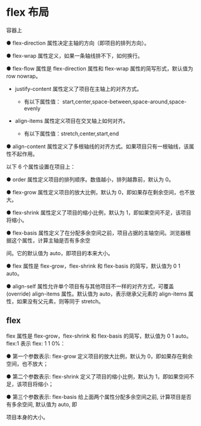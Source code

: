 # flex 布局

容器上

● flex-direction 属性决定主轴的方向（即项目的排列方向）。

● flex-wrap 属性定义，如果一条轴线排不下，如何换行。

● flex-flow 属性是 flex-direction 属性和 flex-wrap 属性的简写形式，默认值为 row nowrap。

- justify-content 属性定义了项目在主轴上的对齐方式。

  - 有以下属性值： start,center,space-between,space-around,space-evenly

- align-items 属性定义项目在交叉轴上如何对齐。
  - 有以下属性值：stretch,center,start,end

● align-content 属性定义了多根轴线的对齐方式。如果项目只有一根轴线，该属性不起作用。

以下 6 个属性设置在项目上：

● order 属性定义项目的排列顺序。数值越小，排列越靠前，默认为 0。

● flex-grow 属性定义项目的放大比例，默认为 0，即如果存在剩余空间，也不放大。

● flex-shrink 属性定义了项目的缩小比例，默认为 1，即如果空间不足，该项目将缩小。

● flex-basis 属性定义了在分配多余空间之前，项目占据的主轴空间。浏览器根据这个属性，计算主轴是否有多余空

间。它的默认值为 auto，即项目的本来大小。

● flex 属性是 flex-grow，flex-shrink 和 flex-basis 的简写，默认值为 0 1 auto。

● align-self 属性允许单个项目有与其他项目不一样的对齐方式，可覆盖(override) align-items 属性。默认值为 auto，表示继承父元素的 align-items 属性，如果没有父元素，则等同于 stretch。

## flex

flex 属性是 flex-grow，flex-shrink 和 flex-basis 的简写，默认值为 0 1 auto。flex:1 表示 flex: 1 1 0%：

● 第一个参数表示: flex-grow 定义项目的放大比例，默认为 0，即如果存在剩余空间，也不放大；

● 第二个参数表示: flex-shrink 定义了项目的缩小比例，默认为 1，即如果空间不足，该项目将缩小；

● 第三个参数表示: flex-basis 给上面两个属性分配多余空间之前, 计算项目是否有多余空间, 默认值为 auto, 即

项目本身的大小。
